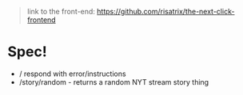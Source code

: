 > link to the front-end: https://github.com/risatrix/the-next-click-frontend

# Spec!

* / respond with error/instructions
* /story/random - returns a random NYT stream story thing